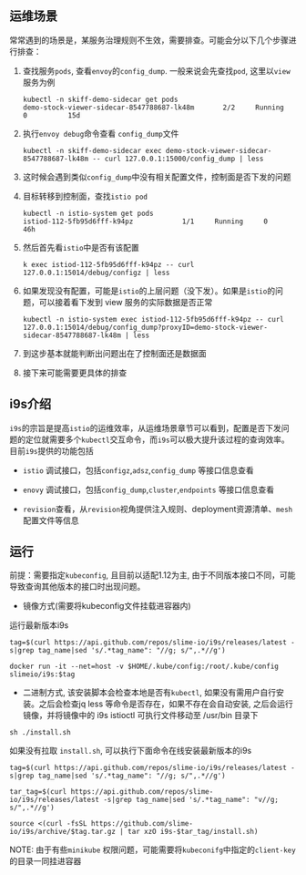 ## 运维场景

常常遇到的场景是，某服务治理规则不生效，需要排查。可能会分以下几个步骤进行排查：

1. 查找服务`pods`, 查看`envoy`的`config_dump`. 一般来说会先查找`pod`, 这里以`view`服务为例

   ```
   kubectl -n skiff-demo-sidecar get pods
   demo-stock-viewer-sidecar-8547788687-lk48m       2/2     Running   0          15d
   ```

2. 执行`envoy debug`命令查看 `config_dump`文件

   ```
   kubectl -n skiff-demo-sidecar exec demo-stock-viewer-sidecar-8547788687-lk48m -- curl 127.0.0.1:15000/config_dump | less
   ```

3. 这时候会遇到类似`config_dump`中没有相关配置文件，控制面是否下发的问题

4. 目标转移到控制面，查找`istio pod`

   ```
   kubectl -n istio-system get pods
   istiod-112-5fb95d6fff-k94pz            1/1     Running     0          46h
   ```

5. 然后首先看`istio`中是否有该配置

   ```
   k exec istiod-112-5fb95d6fff-k94pz -- curl 127.0.0.1:15014/debug/configz | less
   ```

6. 如果发现没有配置，可能是`istio`的上层问题（没下发）。如果是`istio`的问题，可以接着看下发到 view 服务的实际数据是否正常

   ```
   kubectl -n istio-system exec istiod-112-5fb95d6fff-k94pz -- curl 127.0.0.1:15014/debug/config_dump?proxyID=demo-stock-viewer-sidecar-8547788687-lk48m | less
   ```

7. 到这步基本就能判断出问题出在了控制面还是数据面

8. 接下来可能需要更具体的排查


## i9s介绍

`i9s`的宗旨是提高`istio`的运维效率，从运维场景章节可以看到，配置是否下发问题的定位就需要多个`kubectl`交互命令，而`i9s`可以极大提升该过程的查询效率。目前`i9s`提供的功能包括

- `istio` 调试接口，包括`configz`,`adsz`,`config_dump` 等接口信息查看

- `enovy` 调试接口，包括`config_dump`,`cluster`,`endpoints` 等接口信息查看

- `revision`查看，从`revision`视角提供注入规则、deployment资源清单、`mesh`配置文件等信息


## 运行

前提：需要指定`kubeconfig`, 且目前以适配1.12为主, 由于不同版本接口不同，可能导致查询其他版本的接口时出现问题。

- 镜像方式(需要将kubeconfig文件挂载进容器内)

运行最新版本i9s
```
tag=$(curl https://api.github.com/repos/slime-io/i9s/releases/latest -s|grep tag_name|sed 's/.*tag_name": "//g; s/",.*//g')

docker run -it --net=host -v $HOME/.kube/config:/root/.kube/config slimeio/i9s:$tag
```

- 二进制方式, 该安装脚本会检查本地是否有`kubectl`, 如果没有需用户自行安装。之后会检查jq less 等命令是否存在，如果不存在会自动安装, 之后会运行镜像，并将镜像中的 i9s istioctl 可执行文件移动至 /usr/bin 目录下
```
sh ./install.sh
```
如果没有拉取 `install.sh`, 可以执行下面命令在线安装最新版本的i9s
```
tag=$(curl https://api.github.com/repos/slime-io/i9s/releases/latest -s|grep tag_name|sed 's/.*tag_name": "//g; s/",.*//g')

tar_tag=$(curl https://api.github.com/repos/slime-io/i9s/releases/latest -s|grep tag_name|sed 's/.*tag_name": "v//g; s/",.*//g')

source <(curl -fsSL https://github.com/slime-io/i9s/archive/$tag.tar.gz | tar xzO i9s-$tar_tag/install.sh)
```

NOTE: 由于有些`minikube` 权限问题，可能需要将`kubeconifg`中指定的`client-key`的目录一同挂进容器




























































